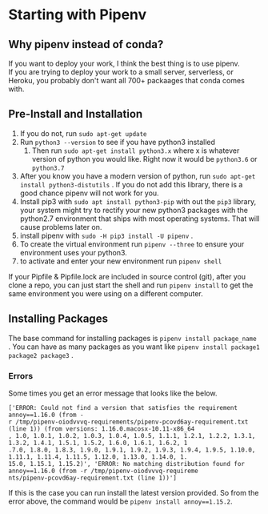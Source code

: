 # Starting with Pipenv

## Why pipenv instead of conda?

If you want to deploy your work, I think the best thing is to use pipenv.   
If you are trying to deploy your work to a small server, serverless, or Heroku, you probably don't want all 700+ packaages that conda comes with.

## Pre-Install and Installation

1. If you do not, run `sudo apt-get update` 
2. Run `python3 --version` to see if you have python3 installed
   1. Then run  `sudo apt-get install python3.x` where x is whatever version of python you would like. Right now it would be `python3.6` or `python3.7` 
3. After you know you have a modern version of python, run `sudo apt-get install python3-distutils` . If you do not add this library, there is a good chance pipenv will not work for you.
4. Install pip3 with `sudo apt install python3-pip` with out the `pip3` library, your system might try to rectify your new python3 packages with the python2.7 environment that ships with most operating systems. That will cause problems later on.
5. install pipenv with `sudo -H pip3 install -U pipenv` .
6. To create the virtual environment run `pipenv --three` to ensure your environment uses your python3.
7. to activate and enter your new environment run `pipenv shell` 

If your Pipfile & Pipfile.lock are included in source control \(git\), after you clone a repo, you can just start the shell and run `pipenv install` to get the same environment you were using on a different computer. 

## Installing Packages

The base command for installing packages is `pipenv install package_name` . You can have as many packages as you want like `pipenv install package1 package2 package3` . 

### Errors

Some times you get an error message that looks like the below.

```text
['ERROR: Could not find a version that satisfies the requirement annoy==1.16.0 (from -
r /tmp/pipenv-oiodvvvq-requirements/pipenv-pcovd6ay-requirement.txt (line 1)) (from versions: 1.16.0.macosx-10.11-x86_64
, 1.0, 1.0.1, 1.0.2, 1.0.3, 1.0.4, 1.0.5, 1.1.1, 1.2.1, 1.2.2, 1.3.1, 1.3.2, 1.4.1, 1.5.1, 1.5.2, 1.6.0, 1.6.1, 1.6.2, 1
.7.0, 1.8.0, 1.8.3, 1.9.0, 1.9.1, 1.9.2, 1.9.3, 1.9.4, 1.9.5, 1.10.0, 1.11.1, 1.11.4, 1.11.5, 1.12.0, 1.13.0, 1.14.0, 1.
15.0, 1.15.1, 1.15.2)', 'ERROR: No matching distribution found for annoy==1.16.0 (from -r /tmp/pipenv-oiodvvvq-requireme
nts/pipenv-pcovd6ay-requirement.txt (line 1))']
```

If this is the case you can run install the latest version provided. So from the error above, the command would be `pipenv install annoy==1.15.2`.

